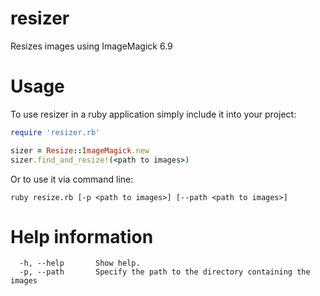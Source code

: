 # resizer
Resizes images using ImageMagick 6.9

# Usage

  To use resizer in a ruby application simply include it into your project:
			
```ruby
require 'resizer.rb'

sizer = Resize::ImageMagick.new
sizer.find_and_resize!(<path to images>)
````
  Or to use it via command line:

`ruby resize.rb [-p <path to images>] [--path <path to images>]`

# Help information

      -h, --help       Show help.
      -p, --path       Specify the path to the directory containing the images

